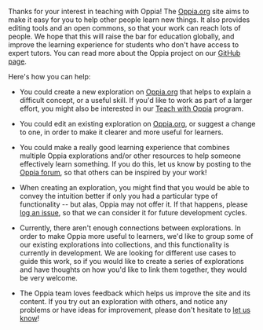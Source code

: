 Thanks for your interest in teaching with Oppia! The [Oppia.org](https://www.oppia.org) site aims to make it easy for you to help other people learn new things. It also provides editing tools and an open commons, so that your work can reach lots of people. We hope that this will raise the bar for education globally, and improve the learning experience for students who don't have access to expert tutors. You can read more about the Oppia project on our [GitHub page](https://oppia.github.io/#/WhatIsOppia).

Here's how you can help:

  * You could create a new exploration on [Oppia.org](https://www.oppia.org) that helps to explain a difficult concept, or a useful skill. If you'd like to work as part of a larger effort, you might also be interested in our [Teach with Oppia](https://www.oppia.org/teach) program.

  * You could edit an existing exploration on [Oppia.org](https://www.oppia.org), or suggest a change to one, in order to make it clearer and more useful for learners.

  * You could make a really good learning experience that combines multiple Oppia explorations and/or other resources to help someone effectively learn something. If you do this, let us know by posting to the [Oppia forum](https://groups.google.com/forum/#!forum/oppia), so that others can be inspired by your work!

  * When creating an exploration, you might find that you would be able to convey the intuition better if only you had a particular type of functionality -- but alas, Oppia may not offer it. If that happens, please [log an issue](https://github.com/oppia/oppia/issues/new?title=Describe%20your%20feature%20request%20or%20bug%20report%20succinctly&body=If%20you%27d%20like%20to%20propose%20a%20feature,%20describe%20what%20you%27d%20like%20to%20see.%20Mock%20ups%20would%20be%20great!%0A%0AIf%20you%27re%20reporting%20a%20bug,%20please%20be%20sure%20to%20include%20the%20expected%20behaviour,%20the%20observed%20behaviour,%20and%20steps%20to%20reproduce%20the%20problem.%20Console%20copy-pastes%20and%20any%20background%20on%20the%20environment%20would%20also%20be%20helpful.%0A%0AThanks!), so that we can consider it for future development cycles.

  * Currently, there aren't enough connections between explorations. In order to make Oppia more useful to learners, we'd like to group some of our existing explorations into collections, and this functionality is currently in development. We are looking for different use cases to guide this work, so if you would like to create a series of explorations and have thoughts on how you'd like to link them together, they would be very welcome.

  * The Oppia team loves feedback which helps us improve the site and its content. If you try out an exploration with others, and notice any problems or have ideas for improvement, please don't hesitate to [let us know](https://groups.google.com/forum/#!forum/oppia-dev)!
